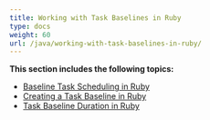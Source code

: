 ```yaml
---
title: Working with Task Baselines in Ruby
type: docs
weight: 60
url: /java/working-with-task-baselines-in-ruby/
---
```


**This section includes the following topics:**

- [Baseline Task Scheduling in Ruby](/tasks/java/baseline-task-scheduling-in-ruby-html/)
- [Creating a Task Baseline in Ruby](/tasks/java/creating-a-task-baseline-in-ruby-html/)
- [Task Baseline Duration in Ruby](/tasks/java/task-baseline-duration-in-ruby-html/)
